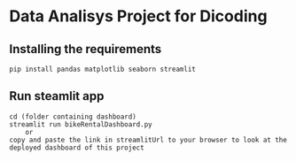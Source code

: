 # Data Analisys Project for Dicoding

## Installing the requirements
```
pip install pandas matplotlib seaborn streamlit
```

## Run steamlit app
```
cd (folder containing dashboard)
streamlit run bikeRentalDashboard.py
    or
copy and paste the link in streamlitUrl to your browser to look at the deployed dashboard of this project
```
